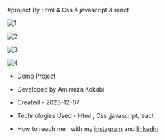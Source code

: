 #project By Html & Css & javascript & react

![1](https://github.com/amir-ko/amir-ko/assets/119657835/94aab6fa-f234-4314-a2d7-4fd092dd665b)

![2](https://github.com/amir-ko/amir-ko/assets/119657835/4f1cbd50-c1d0-4807-bbfb-510a86d3af3c)

![3](https://github.com/amir-ko/amir-ko/assets/119657835/afbbe32e-2b87-45f9-96d6-62e114fde9f4)

![4](https://github.com/amir-ko/amir-ko/assets/119657835/3cd2aa0f-4327-489a-996e-64069e449efc)



- [Demo Project](https://snapp-ivory.vercel.app/)

- Developed by Amirreza Kokabi

- Created - 2023-12-07

- Technologies Used - Html , Css ,javascript,react

- How to reach me : with my [instagram](https://instagram.com/amirrezakokabiweb?igshid=NGExMmI2YTkyZg==
) and [linkedin](https://www.linkedin.com/in/amirreza-kokabi-ba7716143/)
